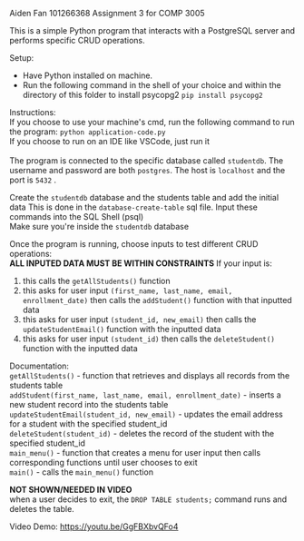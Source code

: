 Aiden Fan 101266368
Assignment 3 for COMP 3005

This is a simple Python program that interacts with a PostgreSQL server and performs specific CRUD operations.

Setup:

- Have Python installed on machine.
- Run the following command in the shell of your choice and within the directory of this folder to install psycopg2
  `pip install psycopg2`

Instructions:<br>
If you choose to use your machine's cmd, run the following command to run the program: `python application-code.py`<br>If you choose to run on an IDE like VSCode, just run it<br><br>
The program is connected to the specific database called `studentdb`. The username and password are both `postgres`. The host is `localhost`  and the port is `5432` . 

Create the `studentdb` database and the students table and add the initial data<be>
  This is done in the `database-create-table` sql file.<be>
  Input these commands into the SQL Shell (psql)<br>
    Make sure you're inside the `studentdb` database<br>

Once the program is running, choose inputs to test different CRUD operations:<br>
**ALL INPUTED DATA MUST BE WITHIN CONSTRAINTS**
If your input is:<br>
1. this calls the `getAllStudents()` function
2. this asks for user input `(first_name, last_name, email, enrollment_date)` then calls the `addStudent()` function with that inputted data
3. this asks for user input `(student_id, new_email)` then calls the `updateStudentEmail()` function with the inputted data
4. this asks for user input `(student_id)` then calls the `deleteStudent()` function with the inputted data

Documentation:<br>
`getAllStudents()` - function that retrieves and displays all records from the students table <br>
`addStudent(first_name, last_name, email, enrollment_date)` - inserts a new student record into the students table <br>
`updateStudentEmail(student_id, new_email)` - updates the email address for a student with the specified student_id <br>
`deleteStudent(student_id)` - deletes the record of the student with the specified student_id <br>
`main_menu()` - function that creates a menu for user input then calls corresponding functions until user chooses to exit<br>
`main()` - calls the `main_menu()` function<br>

**NOT SHOWN/NEEDED IN VIDEO**<br>
when a user decides to exit, the `DROP TABLE students;` command runs and deletes the table. <br>

Video Demo:
https://youtu.be/GgFBXbvQFo4
